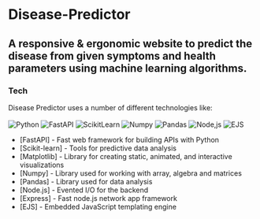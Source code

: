 # Disease-Predictor

## A responsive & ergonomic website to predict the disease from given symptoms and health parameters using machine learning algorithms.

### Tech

Disease Predictor uses a number of different technologies like: <br/> <br/>
![Python](https://api.iconify.design/akar-icons/python-fill.svg?color=white&width=50&height=50)
![FastAPI](https://api.iconify.design/simple-icons/fastapi.svg?color=white&width=50&height=50)
![ScikitLearn](https://api.iconify.design/simple-icons/scikitlearn.svg?color=white&width=50&height=50)
![Numpy](https://api.iconify.design/file-icons/numpy.svg?color=white&width=50&height=50)
![Pandas](https://api.iconify.design/simple-icons/pandas.svg?color=white&width=50&height=50)
![Node,js](https://api.iconify.design/akar-icons/node-fill.svg?color=white&width=50&height=50)
![EJS](https://api.iconify.design/file-icons/ejs.svg?color=white&width=50&height=50)
- [FastAPI] - Fast web framework for building APIs with Python
- [Scikit-learn] - Tools for predictive data analysis
- [Matplotlib] - Library for creating static, animated, and interactive visualizations
- [Numpy] -  Library used for working with array, algebra and matrices
- [Pandas] - Library used for data analysis
- [Node.js] - Evented I/O for the backend
- [Express] - Fast node.js network app framework 
- [EJS] - Embedded JavaScript templating engine
